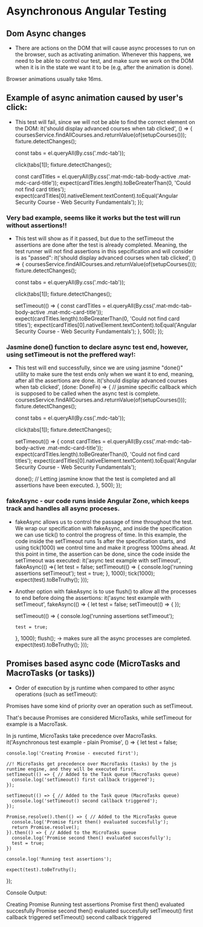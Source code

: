 # Asynchronous Angular Testing
## Dom Async changes
 * There are actions on the DOM that will cause async processes to run on the browser, such as activating animation.
 Whenever this happens, we need to be able to control our test, and make sure we work on the DOM when it is in the state we want it to be (e.g, after the animation is done).

 Browser animations usually take 16ms.
 
## Example of async animation caused by user's click:

* This test will fail, since we will not be able to find the correct element on the DOM:
it('should display advanced courses when tab clicked', () => {
    coursesService.findAllCourses.and.returnValue(of(setupCourses()));
    fixture.detectChanges();

    const tabs = el.queryAll(By.css('.mdc-tab'));

    click(tabs[1]);
    fixture.detectChanges();

    const cardTitles = el.queryAll(By.css('.mat-mdc-tab-body-active .mat-mdc-card-title'));
    expect(cardTitles.length).toBeGreaterThan(0, 'Could not find card titles');
    expect(cardTitles[0].nativeElement.textContent).toEqual('Angular Security Course - Web Security Fundamentals');
  });

### Very bad example, seems like it works but the test will run without assertions!!
* This test will show as if it passed, but due to the setTimeout the assertions are done after the test is already completed. Meaning,
  the test runner will not find assertions in this sepcification and will consider is as "passed":
 it('should display advanced courses when tab clicked', () => {
    coursesService.findAllCourses.and.returnValue(of(setupCourses()));
    fixture.detectChanges();

    const tabs = el.queryAll(By.css('.mdc-tab'));

    click(tabs[1]);
    fixture.detectChanges();

    setTimeout(() => {
      const cardTitles = el.queryAll(By.css('.mat-mdc-tab-body-active .mat-mdc-card-title'));
      expect(cardTitles.length).toBeGreaterThan(0, 'Could not find card titles');
      expect(cardTitles[0].nativeElement.textContent).toEqual('Angular Security Course - Web Security Fundamentals');
    }, 500);
  });

### Jasmine done() function to declare async test end, however, using setTimeout is not the preffered way!:
 * This test will end successfully, since we are using jasmine "done()" utility to make sure the test ends only when we want it to end, meaning, after all the assertions are done.
  it('should display advanced courses when tab clicked', (done: DoneFn) => { // jasmine specific callback which is supposed to be called when the async test is complete.
    coursesService.findAllCourses.and.returnValue(of(setupCourses()));
    fixture.detectChanges();

    const tabs = el.queryAll(By.css('.mdc-tab'));

    click(tabs[1]);
    fixture.detectChanges();

    setTimeout(() => {
      const cardTitles = el.queryAll(By.css('.mat-mdc-tab-body-active .mat-mdc-card-title'));
      expect(cardTitles.length).toBeGreaterThan(0, 'Could not find card titles');
      expect(cardTitles[0].nativeElement.textContent).toEqual('Angular Security Course - Web Security Fundamentals');

      done(); // Letting jasmine know that the test is completed and all assertions have been executed.
    }, 500);
  });

### fakeAsync - our code runs inside Angular Zone, which keeps track and handles all async proceses.
* fakeAsync allows us to control the passage of time throughout the test.
  We wrap our specification with fakeAsync, and inside the specification we can use tick() to control the progress of time.
  In this example, the code inside the setTimeout runs 1s after the specification starts, and using tick(1000) we control time and make it progress 1000ms ahead.
  At this point in time, the assertion can be done, since the code inside the setTimeout was executed:
it('async test example with setTimeout', fakeAsync(() =>{
  let test = false;
  setTimeout(() => {
      console.log('running assertions setTimeout');
      test = true;
  }, 1000);
  tick(1000);
  expect(test).toBeTruthy();
}));

* Another option with fakeAsync is to use flush() to allow all the processes to end before doing the assertions:
it('async test example with setTimeout', fakeAsync(() => {
 let test = false;
setTimeout(() => { });

    setTimeout(() => {
      console.log('running assertions setTimeout');

      test = true;
    }, 1000);
 flush(); -> makes sure all the async processes are completed.
expect(test).toBeTruthy();
}));

## Promises based async code (MicroTasks and MacroTasks (or tasks))
* Order of execution by js runtime when compared to other async operations (such as setTimeout):

Promises have some kind of priority over an operation such as setTimeout.

That's because Promises are considered MicroTasks, while setTimeout for example is a MacroTask.

In js runtime, MicroTasks take precedence over MacroTasks.
 it('Asynchronous test example - plain Promise', () => {
    let test = false;

    console.log('Creating Promise - executed first');

    //! MicroTasks get precedence over MacroTasks (tasks) by the js runtime engine, and they will be executed first.
    setTimeout(() => { // Added to the Task queue (MacroTasks queue)
      console.log('setTimeout() first callback triggered');
    });

    setTimeout(() => { // Added to the Task queue (MacroTasks queue)
      console.log('setTimeout() second callback triggered');
    });

    Promise.resolve().then(() => { // Added to the MicroTasks queue
      console.log('Promise first then() evaluated succesfully');
      return Promise.resolve();
    }).then(() => { // Added to the MicroTasks queue
      console.log('Promise second then() evaluated succesfully');
      test = true;
    })

    console.log('Running test assertions');

    expect(test).toBeTruthy();
  });


Console Output:

Creating Promise
Running test assertions
Promise first then() evaluated succesfully
Promise second then() evaluated succesfully
setTimeout() first callback triggered
setTimeout() second callback triggered
